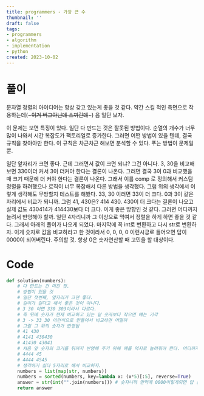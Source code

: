 ```yaml
---
title: programmers - 가장 큰 수
thumbnail: ''
draft: false
tags:
- programmers
- algorithm
- implementation
- python
created: 2023-10-02
---
```


# 풀이

문자열 정렬의 아이디어는 항상 갖고 있는게 좋을 것 같다. 약간 스킬 적인 측면으로 작용하는데(~~~이거 버그아닌데 스끼린데~~~) 음 일단 보자.

이 문제는 보면 특징이 있다. 일단 다 만드는 것은 잘못된 방법이다. 순열의 개수가 너무 많이 나와서 시간 복잡도가 팩토리얼로 증가한다. 그러면 어떤 방법이 있을 텐데, 결국 규칙을 찾아야만 한다. 이 규칙은 차근차근 해보면 분석할 수 있다. 푸는 방법이 문제일 뿐.

일단 앞자리가 크면 좋다. 근데 그러면서 값이 크면 되냐? 그건 아니다. 3, 30을 비교해보면 330이더 커서 3이 더커야 한다는 결론이 나온다. 그러면 결국 3이 0과 비교했을 때 크기 때문에 더 커야 한다는 결론이 나온다. 그래서 이를 comp 로 정의해서 커스텀 정렬을 하려했으나 로직이 너무 복잡해서 다른 방법을 생각했다. 그럼 위의 생각에서 이렇게 생각해도 무방할지 테스트를 해봤다. 33, 30 이러면 33이 더 크다. 0과 3이 같은 자리에서 비교가 되니까. 그럼 41, 430은? 414 430. 430이 더 크다는 결론이 나오고 실제 값도 430414가 414430보다 더 크다. 이게 좋은 방향인 것 같다. 그러면 어디까지 늘려서 반영해야 할까. 일단 4자리니까 그 이상으로 먹여서 정렬을 하게 하면 좋을 것 같다. 그래서 아래의 풀이가 나오게 되었다. 마지막에 꼭 int로 변환하고 다시 str로 변환하자. 이게 숫자로 값을 비교하라고 한 것이라서 0, 0, 0, 0 이런시긍로 들어오면 답이 0000이 되어버린다. 주의할 것. 항상 0은 숫자연산할 때 고민을 할 대상이다.

# Code

````python
def solution(numbers):
    # 다 만드는 건 미친 짓. 
    # 방법이 있을 것
    # 일단 첫번째, 앞자리가 크면 좋다.
    # 길이가 길다고 해서 좋은 것이 아니다.
    # 3 30 이면 330 303이라서 다르다.
    # 즉 뒤에 숫자가 현재 비교하고 있는 앞 숫자보다 작으면 얘는 기각
    # 3 -> 33 30 이런식으로 만들어서 비교하면 어떨까
    # 그럼 그 뒤의 숫자가 반영됨
    # 41 430
    # 4141 430430
    # 41430 43041
    # 처음 앞 숫자의 크기를 뒤까지 반영해 주기 위해 얘를 억지로 늘려줘야 한다. 어디까지?
    # 4444 45
    # 4444 4545
    # 생각하기 싫다 5자리로 해서 비교하자.
    numbers = list(map(str, numbers))
    numbers = sorted(numbers, key=lambda x: (x*5)[:5], reverse=True)
    answer = str(int("".join(numbers))) # 숫자니까 만약에 0000이렇게되면 답 틀린다.
    return answer
````
